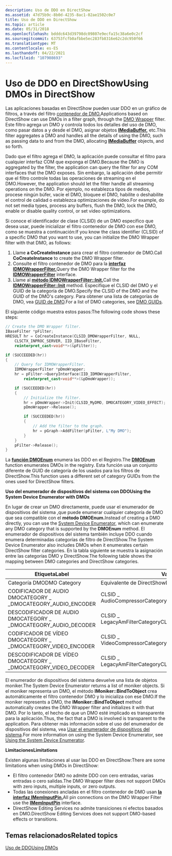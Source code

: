 ```yaml
---
description: Uso de DDO en DirectShow
ms.assetid: 47d75b9c-8b0d-4235-8ac1-02ae1502c0e7
title: Uso de DDO en DirectShow
ms.topic: article
ms.date: 05/31/2018
ms.openlocfilehash: bdddc643d39798dc09807e9ecfa15c38a6e0c2cf
ms.sourcegitcommit: 63753fcfb0afbbe5ec283fb8316e62c2dc950f66
ms.translationtype: MT
ms.contentlocale: es-ES
ms.lasthandoff: 04/22/2021
ms.locfileid: "107908693"
---
```

# <a name="using-dmos-in-directshow"></a><span data-ttu-id="75ba9-103">Uso de DDO en DirectShow</span><span class="sxs-lookup"><span data-stu-id="75ba9-103">Using DMOs in DirectShow</span></span>

<span data-ttu-id="75ba9-104">Las aplicaciones basadas en DirectShow pueden usar DDO en un gráfico de filtros, a través del filtro [contenedor de DMO.](dmo-wrapper-filter.md)</span><span class="sxs-lookup"><span data-stu-id="75ba9-104">Applications based on DirectShow can use DMOs in a filter graph, through the [DMO Wrapper](dmo-wrapper-filter.md) filter.</span></span> <span data-ttu-id="75ba9-105">Este filtro agrega un DMO y controla todos los detalles del uso de DMO, como pasar datos a y desde el DMO, asignar objetos [**IMediaBuffer,**](/previous-versions/windows/desktop/api/Mediaobj/nn-mediaobj-imediabuffer) etc.</span><span class="sxs-lookup"><span data-stu-id="75ba9-105">This filter aggregates a DMO and handles all the details of using the DMO, such as passing data to and from the DMO, allocating [**IMediaBuffer**](/previous-versions/windows/desktop/api/Mediaobj/nn-mediaobj-imediabuffer) objects, and so forth.</span></span>

<span data-ttu-id="75ba9-106">Dado que el filtro agrega el DMO, la aplicación puede consultar el filtro para cualquier interfaz COM que exponga el DMO.</span><span class="sxs-lookup"><span data-stu-id="75ba9-106">Because the DMO is aggregated by the filter, the application can query the filter for any COM interfaces that the DMO exposes.</span></span> <span data-ttu-id="75ba9-107">Sin embargo, la aplicación debe permitir que el filtro controle todas las operaciones de streaming en el DMO.</span><span class="sxs-lookup"><span data-stu-id="75ba9-107">However, the application should let the filter handle all streaming operations on the DMO.</span></span> <span data-ttu-id="75ba9-108">Por ejemplo, no establezca tipos de medios, procese ningún búfer, vacíe el DMO, bloquee el DMO, habilite o deshabilite el control de calidad o establezca optimizaciones de vídeo.</span><span class="sxs-lookup"><span data-stu-id="75ba9-108">For example, do not set media types, process any buffers, flush the DMO, lock the DMO, enable or disable quality control, or set video optimizations.</span></span>

<span data-ttu-id="75ba9-109">Si conoce el identificador de clase (CLSID) de un DMO específico que desea usar, puede inicializar el filtro contenedor de DMO con ese DMO, como se muestra a continuación:</span><span class="sxs-lookup"><span data-stu-id="75ba9-109">If you know the class identifier (CLSID) of a specific DMO that you want to use, you can initialize the DMO Wrapper filter with that DMO, as follows:</span></span>

1.  <span data-ttu-id="75ba9-110">Llame **a CoCreateInstance** para crear el filtro contenedor de DMO.</span><span class="sxs-lookup"><span data-stu-id="75ba9-110">Call **CoCreateInstance** to create the DMO Wrapper filter.</span></span>
2.  <span data-ttu-id="75ba9-111">Consulte el filtro contenedor de DMO para la [**interfaz IDMOWrapperFilter.**](/previous-versions/windows/desktop/api/Dmodshow/nn-dmodshow-idmowrapperfilter)</span><span class="sxs-lookup"><span data-stu-id="75ba9-111">Query the DMO Wrapper filter for the [**IDMOWrapperFilter**](/previous-versions/windows/desktop/api/Dmodshow/nn-dmodshow-idmowrapperfilter) interface.</span></span>
3.  <span data-ttu-id="75ba9-112">Llame al [**método IDMOWrapperFilter::Init.**](/previous-versions/windows/desktop/api/Dmodshow/nf-dmodshow-idmowrapperfilter-init)</span><span class="sxs-lookup"><span data-stu-id="75ba9-112">Call the [**IDMOWrapperFilter::Init**](/previous-versions/windows/desktop/api/Dmodshow/nf-dmodshow-idmowrapperfilter-init) method.</span></span> <span data-ttu-id="75ba9-113">Especifique el CLSID del DMO y el GUID de la categoría de DMO.</span><span class="sxs-lookup"><span data-stu-id="75ba9-113">Specify the CLSID of the DMO and the GUID of the DMO's category.</span></span> <span data-ttu-id="75ba9-114">Para obtener una lista de categorías de DMO, vea [GUID de DMO](dmo-guids.md).</span><span class="sxs-lookup"><span data-stu-id="75ba9-114">For a list of DMO categories, see [DMO GUIDs](dmo-guids.md).</span></span>

<span data-ttu-id="75ba9-115">El siguiente código muestra estos pasos:</span><span class="sxs-lookup"><span data-stu-id="75ba9-115">The following code shows these steps:</span></span>


```C++
// Create the DMO Wrapper filter.
IBaseFilter *pFilter;
HRESULT hr = CoCreateInstance(CLSID_DMOWrapperFilter, NULL, 
    CLSCTX_INPROC_SERVER, IID_IBaseFilter, 
    reinterpret_cast<void**>(&pFilter));

if (SUCCEEDED(hr)) 
{
    // Query for IDMOWrapperFilter.
    IDMOWrapperFilter *pDmoWrapper;
    hr = pFilter->QueryInterface(IID_IDMOWrapperFilter, 
        reinterpret_cast<void**>(&pDmoWrapper));

    if (SUCCEEDED(hr)) 
    {     
        // Initialize the filter.
        hr = pDmoWrapper->Init(CLSID_MyDMO, DMOCATEGORY_VIDEO_EFFECT); 
        pDmoWrapper->Release();

        if (SUCCEEDED(hr)) 
        {
            // Add the filter to the graph.
            hr = pGraph->AddFilter(pFilter, L"My DMO");
        }
    }
    pFilter->Release();
}
```



<span data-ttu-id="75ba9-116">La [**función DMOEnum**](/previous-versions/windows/desktop/api/Dmoreg/nf-dmoreg-dmoenum) enumera las DDO en el Registro.</span><span class="sxs-lookup"><span data-stu-id="75ba9-116">The [**DMOEnum**](/previous-versions/windows/desktop/api/Dmoreg/nf-dmoreg-dmoenum) function enumerates DMOs in the registry.</span></span> <span data-ttu-id="75ba9-117">Esta función usa un conjunto diferente de GUID de categoría de los usados para los filtros de DirectShow.</span><span class="sxs-lookup"><span data-stu-id="75ba9-117">This function uses a different set of category GUIDs from the ones used for DirectShow filters.</span></span>

<span data-ttu-id="75ba9-118">**Uso del enumerador de dispositivos del sistema con DDO**</span><span class="sxs-lookup"><span data-stu-id="75ba9-118">**Using the System Device Enumerator with DMOs**</span></span>

<span data-ttu-id="75ba9-119">En lugar de crear un DMO directamente, puede usar el enumerador de dispositivos del sistema [,](system-device-enumerator.md)que puede enumerar cualquier categoría de DMO que sea compatible con el **método DMOEnum.**</span><span class="sxs-lookup"><span data-stu-id="75ba9-119">Instead of creating a DMO directly, you can use the [System Device Enumerator](system-device-enumerator.md), which can enumerate any DMO category that is supported by the **DMOEnum** method.</span></span> <span data-ttu-id="75ba9-120">El enumerador de dispositivos del sistema también incluye DDO cuando enumera determinadas categorías de filtro de DirectShow.</span><span class="sxs-lookup"><span data-stu-id="75ba9-120">The System Device Enumerator also includes DMOs when it enumerates certain DirectShow filter categories.</span></span> <span data-ttu-id="75ba9-121">En la tabla siguiente se muestra la asignación entre las categorías DMO y DirectShow.</span><span class="sxs-lookup"><span data-stu-id="75ba9-121">The following table shows the mapping between DMO categories and DirectShow categories.</span></span>



| <span data-ttu-id="75ba9-122">Etiqueta</span><span class="sxs-lookup"><span data-stu-id="75ba9-122">Label</span></span> | <span data-ttu-id="75ba9-123">Value</span><span class="sxs-lookup"><span data-stu-id="75ba9-123">Value</span></span> |
|-----------------------------|--------------------------------|
| <span data-ttu-id="75ba9-124">Categoría DMO</span><span class="sxs-lookup"><span data-stu-id="75ba9-124">DMO Category</span></span>                | <span data-ttu-id="75ba9-125">Equivalente de DirectShow</span><span class="sxs-lookup"><span data-stu-id="75ba9-125">DirectShow Equivalent</span></span>          |
| <span data-ttu-id="75ba9-126">CODIFICADOR DE AUDIO DMOCATEGORY \_ \_</span><span class="sxs-lookup"><span data-stu-id="75ba9-126">DMOCATEGORY\_AUDIO\_ENCODER</span></span> | <span data-ttu-id="75ba9-127">CLSID \_ AudioCompressorCategory</span><span class="sxs-lookup"><span data-stu-id="75ba9-127">CLSID\_AudioCompressorCategory</span></span> |
| <span data-ttu-id="75ba9-128">DESCODIFICADOR DE AUDIO DMOCATEGORY \_ \_</span><span class="sxs-lookup"><span data-stu-id="75ba9-128">DMOCATEGORY\_AUDIO\_DECODER</span></span> | <span data-ttu-id="75ba9-129">CLSID \_ LegacyAmFilterCategory</span><span class="sxs-lookup"><span data-stu-id="75ba9-129">CLSID\_LegacyAmFilterCategory</span></span>  |
| <span data-ttu-id="75ba9-130">CODIFICADOR DE VÍDEO DMOCATEGORY \_ \_</span><span class="sxs-lookup"><span data-stu-id="75ba9-130">DMOCATEGORY\_VIDEO\_ENCODER</span></span> | <span data-ttu-id="75ba9-131">CLSID \_ VideoCompressorCategory</span><span class="sxs-lookup"><span data-stu-id="75ba9-131">CLSID\_VideoCompressorCategory</span></span> |
| <span data-ttu-id="75ba9-132">DESCODIFICADOR DE VÍDEO DMOCATEGORY \_ \_</span><span class="sxs-lookup"><span data-stu-id="75ba9-132">DMOCATEGORY\_VIDEO\_DECODER</span></span> | <span data-ttu-id="75ba9-133">CLSID \_ LegacyAmFilterCategory</span><span class="sxs-lookup"><span data-stu-id="75ba9-133">CLSID\_LegacyAmFilterCategory</span></span>  |



 

<span data-ttu-id="75ba9-134">El enumerador de dispositivos del sistema devuelve una lista de objetos moniker.</span><span class="sxs-lookup"><span data-stu-id="75ba9-134">The System Device Enumerator returns a list of moniker objects.</span></span> <span data-ttu-id="75ba9-135">Si el moniker representa un DMO, el método **IMoniker::BindToObject** crea automáticamente el filtro contenedor DMO y lo inicializa con ese DMO.</span><span class="sxs-lookup"><span data-stu-id="75ba9-135">If the moniker represents a DMO, the **IMoniker::BindToObject** method automatically creates the DMO Wrapper filter and initializes it with that DMO.</span></span> <span data-ttu-id="75ba9-136">Por lo tanto, el hecho de que un DMO esté implicado es transparente para la aplicación.</span><span class="sxs-lookup"><span data-stu-id="75ba9-136">Thus, the fact that a DMO is involved is transparent to the application.</span></span> <span data-ttu-id="75ba9-137">Para obtener más información sobre el uso del enumerador de dispositivos del sistema, vea [Usar el enumerador de dispositivos del sistema](using-the-system-device-enumerator.md).</span><span class="sxs-lookup"><span data-stu-id="75ba9-137">For more information on using the System Device Enumerator, see [Using the System Device Enumerator](using-the-system-device-enumerator.md).</span></span>

<span data-ttu-id="75ba9-138">**Limitaciones**</span><span class="sxs-lookup"><span data-stu-id="75ba9-138">**Limitations**</span></span>

<span data-ttu-id="75ba9-139">Existen algunas limitaciones al usar las DDO en DirectShow:</span><span class="sxs-lookup"><span data-stu-id="75ba9-139">There are some limitations when using DMOs in DirectShow:</span></span>

-   <span data-ttu-id="75ba9-140">El filtro contenedor DMO no admite DDO con cero entradas, varias entradas o cero salidas.</span><span class="sxs-lookup"><span data-stu-id="75ba9-140">The DMO Wrapper filter does not support DMOs with zero inputs, multiple inputs, or zero outputs.</span></span>
-   <span data-ttu-id="75ba9-141">Todas las conexiones ancladas en el filtro contenedor de DMO usan [**la interfaz IMemInputPin.**](/windows/desktop/api/Strmif/nn-strmif-imeminputpin)</span><span class="sxs-lookup"><span data-stu-id="75ba9-141">All pin connections on the DMO Wrapper Filter use the [**IMemInputPin**](/windows/desktop/api/Strmif/nn-strmif-imeminputpin) interface.</span></span>
-   <span data-ttu-id="75ba9-142">DirectShow Editing Services no admite transiciones ni efectos basados en DMO.</span><span class="sxs-lookup"><span data-stu-id="75ba9-142">DirectShow Editing Services does not support DMO-based effects or transitions.</span></span>

## <a name="related-topics"></a><span data-ttu-id="75ba9-143">Temas relacionados</span><span class="sxs-lookup"><span data-stu-id="75ba9-143">Related topics</span></span>

<dl> <dt>

[<span data-ttu-id="75ba9-144">Uso de DDO</span><span class="sxs-lookup"><span data-stu-id="75ba9-144">Using DMOs</span></span>](using-dmos.md)
</dt> </dl>

 

 



